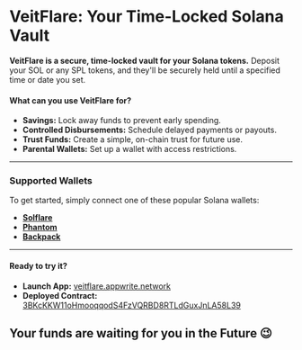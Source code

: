 # VeitFlare: Your Time-Locked Solana Vault

**VeitFlare is a secure, time-locked vault for your Solana tokens.** Deposit your SOL or any SPL tokens, and they'll be securely held until a specified time or date you set.

#### What can you use VeitFlare for?

* **Savings:** Lock away funds to prevent early spending.
* **Controlled Disbursements:** Schedule delayed payments or payouts.
* **Trust Funds:** Create a simple, on-chain trust for future use.
* **Parental Wallets:** Set up a wallet with access restrictions.

---

### Supported Wallets

To get started, simply connect one of these popular Solana wallets:

* [**Solflare**](https://solflare.com)
* [**Phantom**](https://phantom.app)
* [**Backpack**](https://backpack.app)

---

#### Ready to try it?

* **Launch App:** [veitflare.appwrite.network](https://veitflare.appwrite.network)
* **Deployed Contract:** [3BKcKKW11oHmooqqodS4FzVQRBD8RTLdGuxJnLA58L39](https://explorer.solana.com/address/3BKcKKW11oHmooqqodS4FzVQRBD8RTLdGuxJnLA58L39?cluster=devnet)

## Your funds are waiting for you in the Future 😉

